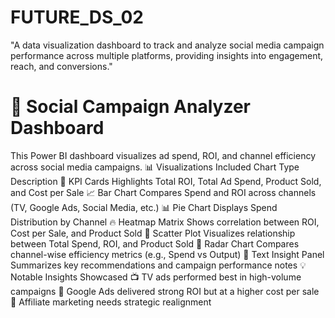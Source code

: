 # FUTURE_DS_02
"A data visualization dashboard to track and analyze social media campaign performance across multiple platforms, providing insights into engagement, reach, and conversions."
# 📣 Social Campaign Analyzer Dashboard
This Power BI dashboard visualizes ad spend, ROI, and channel efficiency across social media campaigns.
📊 Visualizations Included
Chart Type	Description
🎯 KPI Cards	Highlights Total ROI, Total Ad Spend, Product Sold, and Cost per Sale
📈 Bar Chart	Compares Spend and ROI across channels (TV, Google Ads, Social Media, etc.)
📊 Pie Chart	Displays Spend Distribution by Channel
🔥 Heatmap Matrix	Shows correlation between ROI, Cost per Sale, and Product Sold
📍 Scatter Plot	Visualizes relationship between Total Spend, ROI, and Product Sold
📡 Radar Chart	Compares channel-wise efficiency metrics (e.g., Spend vs Output)
🧠 Text Insight Panel	Summarizes key recommendations and campaign performance notes
💡 Notable Insights Showcased
📺 TV ads performed best in high-volume campaigns
💬 Google Ads delivered strong ROI but at a higher cost per sale
🔗 Affiliate marketing needs strategic realignment


